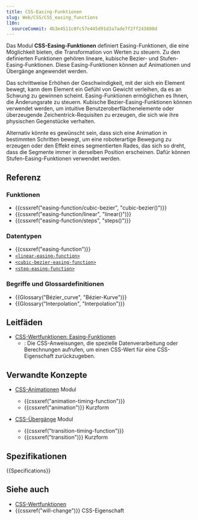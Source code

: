 ```yaml
---
title: CSS-Easing-Funktionen
slug: Web/CSS/CSS_easing_functions
l10n:
  sourceCommit: 4b3e4511c0fc57e445d91d3a7ade7f2ff243880d
---
```


Das Modul **CSS-Easing-Funktionen** definiert Easing-Funktionen, die eine Möglichkeit bieten, die Transformation von Werten zu steuern. Zu den definierten Funktionen gehören lineare, kubische Bezier- und Stufen-Easing-Funktionen. Diese Easing-Funktionen können auf Animationen und Übergänge angewendet werden.

Das schrittweise Erhöhen der Geschwindigkeit, mit der sich ein Element bewegt, kann dem Element ein Gefühl von Gewicht verleihen, da es an Schwung zu gewinnen scheint. Easing-Funktionen ermöglichen es Ihnen, die Änderungsrate zu steuern. Kubische Bezier-Easing-Funktionen können verwendet werden, um intuitive Benutzeroberflächenelemente oder überzeugende Zeichentrick-Requisiten zu erzeugen, die sich wie ihre physischen Gegenstücke verhalten.

Alternativ könnte es gewünscht sein, dass sich eine Animation in bestimmten Schritten bewegt, um eine roboterartige Bewegung zu erzeugen oder den Effekt eines segmentierten Rades, das sich so dreht, dass die Segmente immer in derselben Position erscheinen. Dafür können Stufen-Easing-Funktionen verwendet werden.

## Referenz

### Funktionen

- {{cssxref("easing-function/cubic-bezier", "cubic-bezier()")}}
- {{cssxref("easing-function/linear", "linear()")}}
- {{cssxref("easing-function/steps", "steps()")}}

### Datentypen

- {{cssxref("easing-function")}}
- [`<linear-easing-function>`](/de/docs/Web/CSS/easing-function#linear-easing-function)
- [`<cubic-bezier-easing-function>`](/de/docs/Web/CSS/easing-function#cubic-bezier-easing-function)
- [`<step-easing-function>`](/de/docs/Web/CSS/easing-function#step-easing-function)

### Begriffe und Glossardefinitionen

- {{Glossary("Bézier_curve", "Bézier-Kurve")}}
- {{Glossary("Interpolation", "Interpolation")}}

## Leitfäden

- [CSS-Wertfunktionen: Easing-Funktionen](/de/docs/Web/CSS/CSS_Values_and_Units/CSS_Value_Functions#easing_functions)
  - : Die CSS-Anweisungen, die spezielle Datenverarbeitung oder Berechnungen aufrufen, um einen CSS-Wert für eine CSS-Eigenschaft zurückzugeben.

## Verwandte Konzepte

- [CSS-Animationen](/de/docs/Web/CSS/CSS_animations) Modul
  - {{cssxref("animation-timing-function")}}
  - {{cssxref("animation")}} Kurzform

- [CSS-Übergänge](/de/docs/Web/CSS/CSS_transitions) Modul
  - {{cssxref("transition-timing-function")}}
  - {{cssxref("transition")}} Kurzform

## Spezifikationen

{{Specifications}}

## Siehe auch

- [CSS-Wertfunktionen](/de/docs/Web/CSS/CSS_Values_and_Units/CSS_Value_Functions)
- {{cssxref("will-change")}} CSS-Eigenschaft
